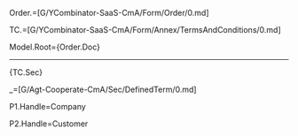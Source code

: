 Order.=[G/YCombinator-SaaS-CmA/Form/Order/0.md]

TC.=[G/YCombinator-SaaS-CmA/Form/Annex/TermsAndConditions/0.md]

Model.Root={Order.Doc}<hr>{TC.Sec}

_=[G/Agt-Cooperate-CmA/Sec/DefinedTerm/0.md]

P1.Handle=Company

P2.Handle=Customer
